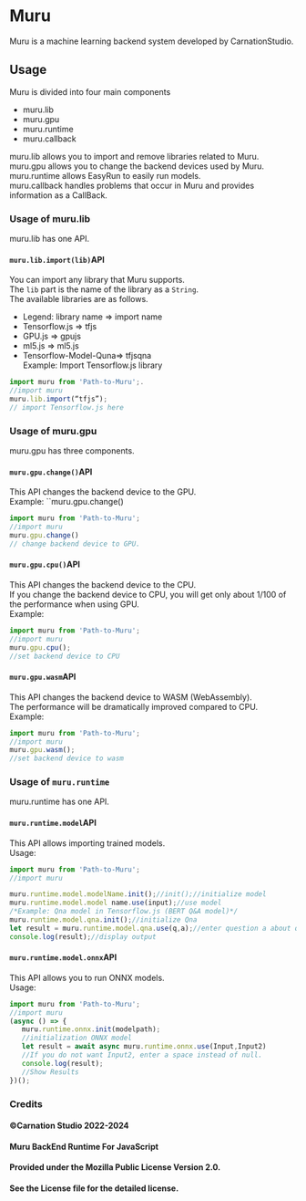   
# Muru
Muru is a machine learning backend system developed by CarnationStudio.
## Usage
Muru is divided into four main components
- muru.lib
- muru.gpu
- muru.runtime
- muru.callback  

muru.lib allows you to import and remove libraries related to Muru.    
muru.gpu allows you to change the backend devices used by Muru.    
muru.runtime allows EasyRun to easily run models.    
muru.callback handles problems that occur in Muru and   provides information as a CallBack.    


### Usage of muru.lib
muru.lib has one API.  
#### `muru.lib.import(lib)`API  
You can import any library that Muru supports.  
The `lib` part is the name of the library as a `String`.  
The available libraries are as follows.  
- Legend: library name => import name
- Tensorflow.js => tfjs
- GPU.js => gpujs
- ml5.js => ml5.js
- Tensorflow-Model-Quna=> tfjsqna  
Example: Import Tensorflow.js library  
```javascript
import muru from 'Path-to-Muru';.
//import muru
muru.lib.import(“tfjs”);
// import Tensorflow.js here
```

### Usage of muru.gpu
muru.gpu has three components.  
#### `muru.gpu.change()`API
This API changes the backend device to the GPU.    
Example: ``muru.gpu.change()
```javascript
import muru from 'Path-to-Muru';
//import muru
muru.gpu.change()
// change backend device to GPU.
```

#### `muru.gpu.cpu()`API
This API changes the backend device to the CPU.  
If you change the backend device to CPU, you will get only about 1/100 of the performance when using GPU.  
Example: 
```javascript
import muru from 'Path-to-Muru';
//import muru
muru.gpu.cpu();
//set backend device to CPU
```

#### `muru.gpu.wasm`API
This API changes the backend device to WASM (WebAssembly).  
The performance will be dramatically improved compared to CPU.  
Example: 
```javascript
import muru from 'Path-to-Muru';
//import muru
muru.gpu.wasm();
//set backend device to wasm
```

### Usage of `muru.runtime`
muru.runtime has one API.
#### `muru.runtime.model`API
This API allows importing trained models.    
Usage:
```javascript
import muru from 'Path-to-Muru';
//import muru

muru.runtime.model.modelName.init();//init();//initialize model
muru.runtime.model.model name.use(input);//use model
/*Example: Qna model in Tensorflow.js (BERT Q&A model)*/
muru.runtime.model.qna.init();//initialize Qna
let result = muru.runtime.model.qna.use(q,a);//enter question a about q
console.log(result);//display output
```
#### `muru.runtime.model.onnx`API
This API allows you to run ONNX models.  
Usage:
```javascript
import muru from 'Path-to-Muru';
//import muru
(async () => {
   muru.runtime.onnx.init(modelpath);  
   //initialization ONNX model
   let result = await async muru.runtime.onnx.use(Input,Input2)
   //If you do not want Input2, enter a space instead of null.
   console.log(result);
   //Show Results
})();
```

### Credits
#### ©Carnation Studio 2022-2024
#### Muru BackEnd Runtime For JavaScript
#### Provided under the Mozilla Public License Version 2.0.
#### See the License file for the detailed license.